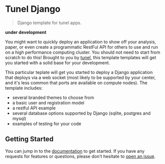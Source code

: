 # Tunel Django

> Django template for tunel apps.

**under development**

You might want to quickly deploy an application to show off your analysis, paper,
or even create a programmatic RestFul API for others to use and run on a high performance computing
cluster. You should not need to start from scratch to do this! Brought to you by [tunel](https://github.com/vsoch/tunel), this template templates will get you started with a solid base for your development.

This particular teplate will get you started to deploy a Django application
that deploys via a web socket (most likely to be supported by your center, and it's less common
that ports are available on compute nodes).
The template includes:

 - several branded themes to choose from
 - a basic user and registration model
 - a restful API example
 - several database options supported by Django (sqlite, postgres and mysql)
 - examples of testing for your code

## Getting Started

You can jump in to the [documentation](https://vsoch.github.io/tunel-django) to
get started. If you have any requests for features or questions, please don't hesitate
to [open an issue](https://github.com/vsoch/tunel-django/issues).
